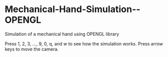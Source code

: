 # Mechanical-Hand-Simulation--OPENGL
Simulation of a mechanical hand using OPENGL library

Press 1, 2, 3, ..., 9, 0, q, and w to see how the simulation works.
Press arrow keys to move the camera.
